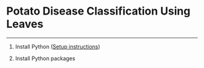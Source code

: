 # Potato Disease Classification Using Leaves
---
1. Install Python ([Setup instructions](https://wiki.python.org/moin/BeginnersGuide/Download))

2. Install Python packages
  
